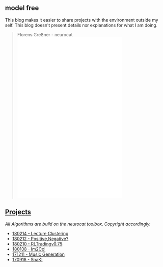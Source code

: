 ## model free

This blog makes it easier to share projects with the environment outside my self. This blog doesn't present details nor explanations for what I am doing. 
 

> Florens Greßner - neurocat
![neurocat](./media/ncw.png)


## [Projects](./projects)
*All Algorithms are build on the neurocat toolbox. Copyright accordingly.*


- [180214 - Lecture Clustering](./projects/ML_EXAM)
- [180212 - Positive,Negative?](./projects/PosNeg)
- [180210 - RLTradingv0.75](./projects/RLTradingKickoff)
- [180108 - Im2Col](./projects/im2col)
- [171211 - Music Generation](./projects/musicgen)
- [170918 - SnaKI](./projects/SnaKI)
